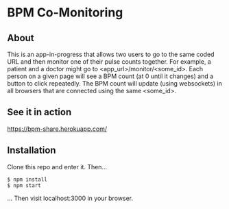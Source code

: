 # BPM Co-Monitoring

## About

This is an app-in-progress that allows two users to go to the same coded URL and then monitor one of their pulse counts together. For example, a patient and a doctor might go to <app_url>/monitor/<some_id>. Each person on a given page will see a BPM count (at 0 until it changes) and a button to click repeatedly. The BPM count will update (using websockets) in all browsers that are connected using the same <some_id>.


## See it in action

https://bpm-share.herokuapp.com/

## Installation

Clone this repo and enter it. Then...
```
$ npm install
$ npm start
```
... Then visit localhost:3000 in your browser.


